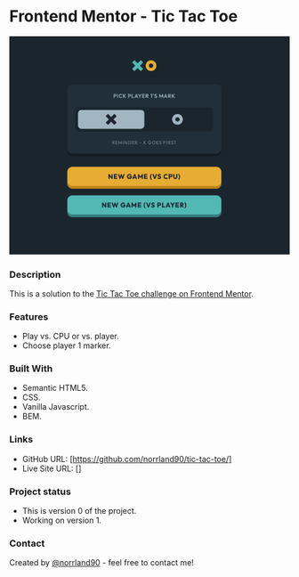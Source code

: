 # Frontend Mentor - Tic Tac Toe

![screenshot](assets/images/screenshot.png)

### Description

This is a solution to the [Tic Tac Toe challenge on Frontend Mentor](https://www.frontendmentor.io/challenges/tic-tac-toe-game-Re7ZF_E2v).

### Features

- Play vs. CPU or vs. player.
- Choose player 1 marker.

### Built With

- Semantic HTML5.
- CSS.
- Vanilla Javascript.
- BEM.

### Links

- GitHub URL: [https://github.com/norrland90/tic-tac-toe/]
- Live Site URL: []

### Project status

- This is version 0 of the project.
- Working on version 1.

### Contact

Created by [@norrland90](https://github.com/norrland90) - feel free to contact me!
